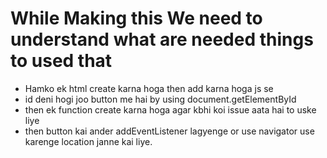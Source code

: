# While Making this We need to understand what are needed things to used that 

- Hamko ek html create karna hoga then add karna hoga js se 
- id deni hogi joo button me hai by using document.getElementById
- then ek function create karna hoga agar kbhi koi issue aata hai to uske liye 
- then button kai ander addEventListener lagyenge or use navigator use karenge location janne kai liye.
